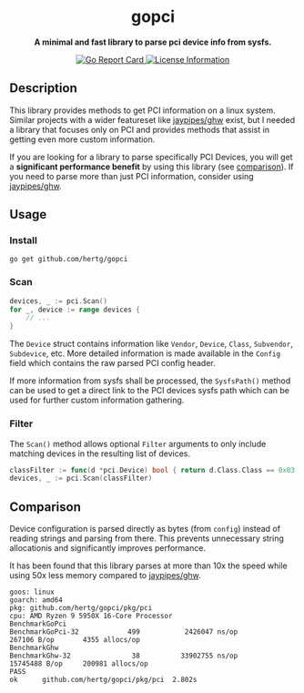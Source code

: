 
<div align="center">
  <h1><strong>gopci</strong></h1>
  <p>
		<strong>A minimal and fast library to parse pci device info from sysfs.</strong>
  </p>
  <p>
    <a href="https://goreportcard.com/report/github.com/hertg/gopci">
      <img alt="Go Report Card" src="https://goreportcard.com/badge/github.com/hertg/gopci" />
    </a>
    <a href="#">
			<img alt="License Information" src="https://img.shields.io/github/license/hertg/go-pciids">
    </a>
  </p>
</div>

## Description

This library provides methods to get PCI information on a linux system.
Similar projects with a wider featureset like [jaypipes/ghw](https://github.com/jaypipes/ghw) exist,
but I needed a library that focuses only on PCI and provides methods that
assist in getting even more custom information.

If you are looking for a library to parse specifically PCI Devices,
you will get a **significant performance benefit** by using this library (see [comparison](#Comparison)). If you need
to parse more than just PCI information, consider using [jaypipes/ghw](https://github.com/jaypipes/ghw).

## Usage

### Install
```shell
go get github.com/hertg/gopci
```

### Scan
```go
devices, _ := pci.Scan()
for _, device := range devices {
	// ...
}
```

The `Device` struct contains information like `Vendor`, `Device`, `Class`, `Subvendor`, `Subdevice`, etc.
More detailed information is made available in the `Config` field which contains the raw parsed PCI config header.

If more information from sysfs shall be processed, the `SysfsPath()` method can be used
to get a direct link to the PCI devices sysfs path which can be used for further custom information gathering.

### Filter
The `Scan()` method allows optional `Filter` arguments to only include matching
devices in the resulting list of devices.

```go
classFilter := func(d *pci.Device) bool { return d.Class.Class == 0x03 }
devices, _ := pci.Scan(classFilter)
```

## Comparison

Device configuration is parsed directly as bytes (from `config`) instead of
reading strings and parsing from there. This prevents unnecessary string
allocationis and significantly improves performance.

It has been found that this library parses at more
than 10x the speed while using 50x less memory compared to
[jaypipes/ghw](https://github.com/jaypipes/ghw).

```text
goos: linux
goarch: amd64
pkg: github.com/hertg/gopci/pkg/pci
cpu: AMD Ryzen 9 5950X 16-Core Processor
BenchmarkGoPci
BenchmarkGoPci-32            499           2426047 ns/op          267106 B/op       4355 allocs/op
BenchmarkGhw
BenchmarkGhw-32               38          33902755 ns/op        15745488 B/op     200981 allocs/op
PASS
ok      github.com/hertg/gopci/pkg/pci  2.802s
```


